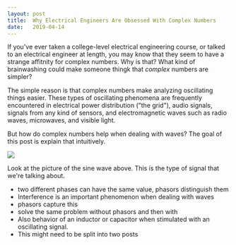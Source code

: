 ```yaml
---
layout: post
title:  Why Electrical Engineers Are Obsessed With Complex Numbers
date:   2019-04-14
---
```


If you've ever taken a college-level electrical engineering course, or talked to an electrical engineer at length, you may know that they seem to have a strange affitnity for complex numbers.  Why is that?  What kind of brainwashing could make someone thingk that *complex* numbers are simpler?

The simple reason is that complex numbers make analyzing oscillating things easier.  These types of oscillating phenomena are frequently encountered in electrical power distribution ("the grid"), audio signals, signals from any kind of sensors, and electromagnetic waves such as radio waves, microwaves, and visible light.

But how do complex numbers help when dealing with waves?  The goal of this post is explain that intuitively.

![](https://annkoplow.files.wordpress.com/2015/01/sine-wave-lg.gif)

Look at the picture of the sine wave above.  This is the type of signal that we're talking about.  

- two different phases can have the same value, phasors distinguish them
- Interference is an important phenomenon when dealing with waves
- phasors capture this
- solve the same problem without phasors and then with
- Also behavior of an inductor or capacitor when stimulated with an oscillating signal.
- This might need to be split into two posts
